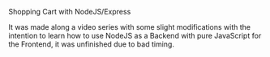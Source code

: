 Shopping Cart with NodeJS/Express

It was made along a video series with some slight modifications with the intention to learn how to use NodeJS as a Backend with pure JavaScript for the Frontend, it was unfinished due to bad timing.
